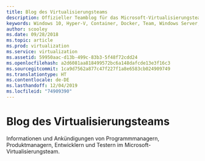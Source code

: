 ```yaml
---
title: Blog des Virtualisierungsteams
description: Offizieller Teamblog für das Microsoft-Virtualisierungsteam und die zugehörige Technologie.
keywords: Windows 10, Hyper-V, Container, Docker, Team, Windows Server, Azure, Virtualisierung, Blog
author: scooley
ms.date: 09/28/2018
ms.topic: article
ms.prod: virtualization
ms.service: virtualization
ms.assetid: 59950aac-d13b-499c-83b3-5f48f72cdd24
ms.openlocfilehash: a2d6081aa818499572bc6a148dafcde13e3f16c3
ms.sourcegitcommit: 1ca9d7562a877c47f227f1a8e6583cb024909749
ms.translationtype: HT
ms.contentlocale: de-DE
ms.lasthandoff: 12/04/2019
ms.locfileid: "74909390"
---
```

# <a name="virtualization-team-blog"></a>Blog des Virtualisierungsteams

Informationen und Ankündigungen von Programmmanagern, Produktmanagern, Entwicklern und Testern im Microsoft-Virtualisierungsteam.
